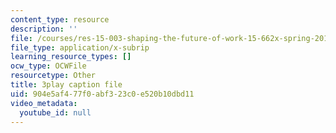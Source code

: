 ```yaml
---
content_type: resource
description: ''
file: /courses/res-15-003-shaping-the-future-of-work-15-662x-spring-2016/904e5af477f0abf323c0e520b10dbd11_CBToKajn2u4.srt
file_type: application/x-subrip
learning_resource_types: []
ocw_type: OCWFile
resourcetype: Other
title: 3play caption file
uid: 904e5af4-77f0-abf3-23c0-e520b10dbd11
video_metadata:
  youtube_id: null
---
```

